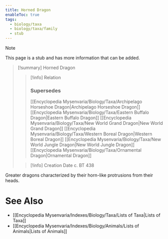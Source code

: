 ```yaml
---
title: Horned Dragon
enableToc: true
tags:
  - biology/taxa
  - biology/taxa/family
  - stub
---
```


> [!note]
> This page is a stub and has more information that can be added.

> [!summary] Horned Dragon
> > [!info] Relation
> > ### Supersedes 
> > [[Encyclopedia Mysenvaria/Biology/Taxa/Archipelago Horseshoe Dragon|Archipelago Horseshoe Dragon]]
> > [[Encyclopedia Mysenvaria/Biology/Taxa/Eastern Buffalo Dragon|Eastern Buffalo Dragon]]
> > [[Encyclopedia Mysenvaria/Biology/Taxa/New World Grand Dragon|New World Grand Dragon]]
> > [[Encyclopedia Mysenvaria/Biology/Taxa/Western Boreal Dragon|Western Boreal Dragon]]
> > [[Encyclopedia Mysenvaria/Biology/Taxa/New World Jungle Dragon|New World Jungle Dragon]]
> > [[Encyclopedia Mysenvaria/Biology/Taxa/Ornamental Dragon|Ornamental Dragon]]
>
> > [!info] Creation Date
> > c. BT 438

Greater dragons characterized by their horn-like protrusions from their heads.

# See Also
- [[Encyclopedia Mysenvaria/Indexes/Biology/Taxa/Lists of Taxa|Lists of Taxa]]
- [[Encyclopedia Mysenvaria/Indexes/Biology/Animals/Lists of Animals|Lists of Animals]]
